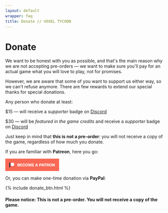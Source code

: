```yaml
---
layout: default
wrapper: faq
title: Donate // VOXEL TYCOON
---
```


# Donate

<!-- {% include donate_btn.html %} -->

We want to be honest with you as possible, and that's the main reason why we are not accepting pre-orders — we want to make sure you'll pay for an actual game what you will love to play, not for promises.

However, we are aware that some of you want to support us either way, so we can't refuse anymore. There are few rewards to extend our special thanks for special donations.

Any person who donate at least:

<span class="money">$15</span> — will receive a *supporter* badge on [Discord](//discord.gg/64KPWd5)

<span class="money">$30</span> — will be *featured in the game credits* and receive a *supporter* badge on [Discord](//discord.gg/64KPWd5) 

Just keep in mind that **this is not a pre-order**: you will not receive a copy of the game, regardless of how much you donate.

If you are familiar with **Patreon**, here you go:

<a style="display: block; margin: 0 0 0 0; width: 170px; height: 39px; overflow: hidden; border: none;" href="https://www.patreon.com/bePatron?u=7655118">
    <img style="border-radius: 0" src="become_a_patron_button.png"/>
</a>

Or, you can make one-time donation via **PayPal**:

{% include donate_btn.html %}

#### Please notice: This is not a pre-order. You will not receive a copy of the game.